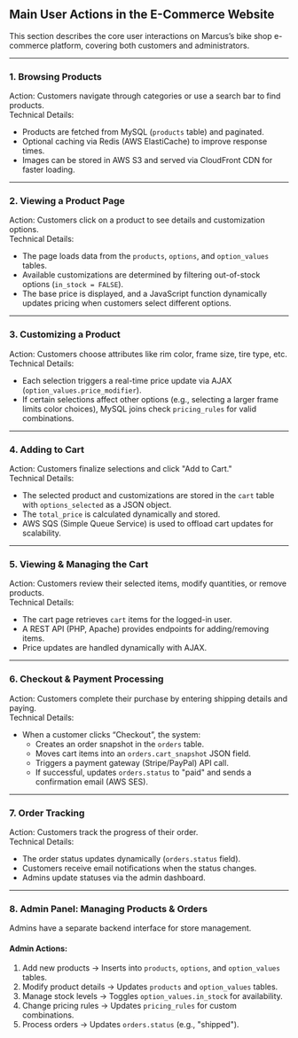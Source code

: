 ## Main User Actions in the E-Commerce Website  

This section describes the core user interactions on Marcus’s bike shop e-commerce platform, covering both customers and administrators.  

---

### 1. Browsing Products  
Action: Customers navigate through categories or use a search bar to find products.  
Technical Details:  
- Products are fetched from MySQL (`products` table) and paginated.  
- Optional caching via Redis (AWS ElastiCache) to improve response times.  
- Images can be stored in AWS S3 and served via CloudFront CDN for faster loading.  

---

### 2. Viewing a Product Page  
Action: Customers click on a product to see details and customization options.  
Technical Details:  
- The page loads data from the `products`, `options`, and `option_values` tables.  
- Available customizations are determined by filtering out-of-stock options (`in_stock = FALSE`).  
- The base price is displayed, and a JavaScript function dynamically updates pricing when customers select different options.  

---

### 3. Customizing a Product  
Action: Customers choose attributes like rim color, frame size, tire type, etc.  
Technical Details:  
- Each selection triggers a real-time price update via AJAX (`option_values.price_modifier`).  
- If certain selections affect other options (e.g., selecting a larger frame limits color choices), MySQL joins check `pricing_rules` for valid combinations.  

---

### 4. Adding to Cart  
Action: Customers finalize selections and click "Add to Cart."  
Technical Details:  
- The selected product and customizations are stored in the `cart` table with `options_selected` as a JSON object.  
- The `total_price` is calculated dynamically and stored.  
- AWS SQS (Simple Queue Service) is used to offload cart updates for scalability.  

---

### 5. Viewing & Managing the Cart  
Action: Customers review their selected items, modify quantities, or remove products.  
Technical Details:  
- The cart page retrieves `cart` items for the logged-in user.  
- A REST API (PHP, Apache) provides endpoints for adding/removing items.  
- Price updates are handled dynamically with AJAX.  

---

### 6. Checkout & Payment Processing  
Action: Customers complete their purchase by entering shipping details and paying.  
Technical Details:  
- When a customer clicks “Checkout”, the system:  
  - Creates an order snapshot in the `orders` table.  
  - Moves cart items into an `orders.cart_snapshot` JSON field.  
  - Triggers a payment gateway (Stripe/PayPal) API call.  
  - If successful, updates `orders.status` to "paid" and sends a confirmation email (AWS SES).  

---

### 7. Order Tracking  
Action: Customers track the progress of their order.  
Technical Details:  
- The order status updates dynamically (`orders.status` field).  
- Customers receive email notifications when the status changes.  
- Admins update statuses via the admin dashboard.  

---

### 8. Admin Panel: Managing Products & Orders  
Admins have a separate backend interface for store management.

#### Admin Actions:
1. Add new products → Inserts into `products`, `options`, and `option_values` tables.  
2. Modify product details → Updates `products` and `option_values` tables.  
3. Manage stock levels → Toggles `option_values.in_stock` for availability.  
4. Change pricing rules → Updates `pricing_rules` for custom combinations.  
5. Process orders → Updates `orders.status` (e.g., "shipped").  